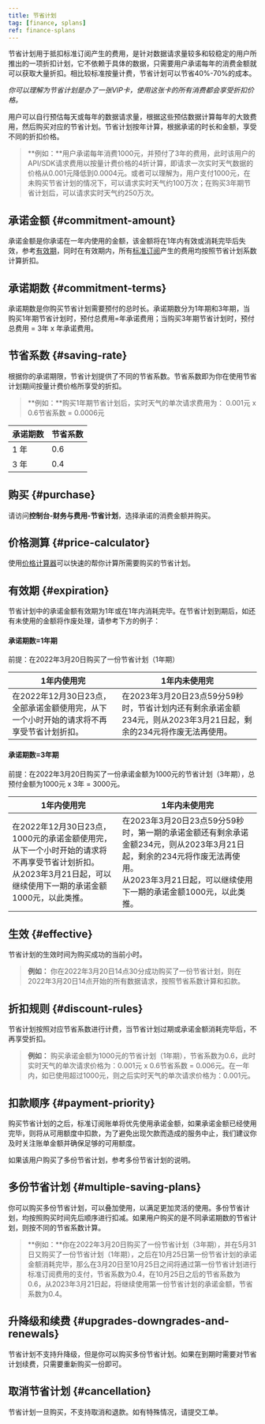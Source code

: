 ```yaml
---
title: 节省计划
tag: [finance, splans]
ref: finance-splans
---
```


节省计划用于抵扣标准订阅产生的费用，是针对数据请求量较多和较稳定的用户所推出的一项折扣计划，它不依赖于具体的数据，只需要用户承诺每年的消费金额就可以获取大量折扣。相比较标准按量计费，节省计划可以节省40%-70%的成本。

*你可以理解为节省计划是办了一张VIP卡，使用这张卡的所有消费都会享受折扣价格。*

用户可以自行预估每天或每年的数据请求量，根据这些预估数据计算每年的大致费用，然后购买对应的节省计划。节省计划按年计算，根据承诺的时长和金额，享受不同的折扣价格。

> **例如：**用户承诺每年消费1000元，并预付了3年的费用，此时该用户的API/SDK请求费用以按量计费价格的4折计算，即请求一次实时天气数据的价格从0.001元降低到0.0004元。或者可以理解为，用户支付1000元，在未购买节省计划的情况下，可以请求实时天气约100万次；在购买3年期节省计划后，可以请求实时天气约250万次。

## 承诺金额 {#commitment-amount}

承诺金额是你承诺在一年内使用的金额，该金额将在1年内有效或消耗完毕后失效，参考[有效期](#expiration)，同时在有效期内，所有[标准订阅](/docs/finance/subscription/#standard-subscription)产生的费用均按照节省计划系数计算折扣。

## 承诺期数 {#commitment-terms}

承诺期数是你购买节省计划需要预付的总时长。承诺期数分为1年期和3年期，当购买1年期节省计划时，预付总费用=年承诺费用；当购买3年期节省计划时，预付总费用 = 3年 x 年承诺费用。

## 节省系数 {#saving-rate}

根据你的承诺期限，节省计划提供了不同的节省系数。节省系数即为你在使用节省计划期间按量计费价格所享受的折扣。

> **例如：**购买1年期节省计划后，实时天气的单次请求费用为： 0.001元 x 0.6节省系数 = 0.0006元

| 承诺期数 | 节省系数 |
| ------------ | -------- |
| 1 年         | 0.6      |
| 3 年         | 0.4      |

## 购买 {#purchase}

请访问**控制台-财务与费用-节省计划**，选择承诺的消费金额并购买。

## 价格测算 {#price-calculator}

使用[价格计算器](https://console.qweather.com/#/calculator)可以快速的帮你计算所需要购买的节省计划。

## 有效期 {#expiration}

节省计划中的承诺金额有效期为1年或在1年内消耗完毕。在节省计划到期后，如还有未使用的金额将作废处理，请参考下方的例子：

#### 承诺期数=1年期

前提：在2022年3月20日购买了一份节省计划（1年期）

|1年内使用完|1年内未使用完|
|---|---|
|在2022年12月30日23点，全部承诺金额使用完，从下一个小时开始的请求将不再享受节省计划折扣。|在2023年3月20日23点59分59秒时，节省计划内还有剩余承诺金额234元，则从2023年3月21日起，剩余的234元将作废无法再使用。|

#### 承诺期数=3年期

前提：在2022年3月20日购买了一份承诺金额为1000元的节省计划（3年期），总预付金额为1000元 x 3年 = 3000元。

|1年内使用完|1年内未使用完|
|---|---|
|在2022年12月30日23点，1000元的承诺金额使用完，从下一个小时开始的请求将不再享受节省计划折扣。<br>从2023年3月21日起，可以继续使用下一期的承诺金额1000元，以此类推。|在2023年3月20日23点59分59秒时，第一期的承诺金额还有剩余承诺金额234元，则从2023年3月21日起，剩余的234元将作废无法再使用。<br>从2023年3月21日起，可以继续使用下一期的承诺金额1000元，以此类推。|

## 生效 {#effective}

节省计划的生效时间为购买成功的当前小时。

> **例如：** 你在2022年3月20日14点30分成功购买了一份节省计划，则在2022年3月20日14点开始的所有数据请求，按照节省系数计算和扣款。

## 折扣规则 {#discount-rules}

节省计划按照对应节省系数进行计费，当节省计划过期或承诺金额消耗完毕后，不再享受折扣。

> **例如：** 购买承诺金额为1000元的节省计划（1年期），节省系数为0.6，此时实时天气的单次请求价格为：0.001元 x 0.6节省系数 = 0.006元。在一年内，如已使用超过1000元，则之后实时天气的单次请求价格为：0.001元。

## 扣款顺序 {#payment-priority}

购买节省计划的之后，标准订阅账单将优先使用承诺金额，如果承诺金额已经使用完毕，则将从可用额度中扣款，为了避免出现欠款而造成的服务中止，我们建议你及时关注账单金额并确保足够的可用额度。

如果该用户购买了多份节省计划，参考多份节省计划的说明。

## 多份节省计划 {#multiple-saving-plans}

你可以购买多份节省计划，可以叠加使用，以满足更加灵活的使用。多份节省计划，均按照购买时间先后顺序进行扣减。如果用户购买的是不同承诺期数的节省计划，则按不同的节省系数计算。

> **例如：**你在2022年3月20日购买了一份节省计划（3年期），并在5月31日又购买了一份节省计划（1年期），之后在10月25日第一份节省计划的承诺金额消耗完毕，那么在3月20日至10月25日之间将通过第一份节省计划进行标准订阅费用的支付，节省系数为0.4，在10月25日之后的节省系数为0.6，从2023年3月21日起，将继续使用第一份节省计划的承诺金额，节省系数为0.4。

## 升降级和续费 {#upgrades-downgrades-and-renewals}

节省计划不支持升降级，但是你可以购买多份节省计划。如果在到期时需要对节省计划续费，只需要重新购买一份即可。

## 取消节省计划 {#cancellation}

节省计划一旦购买，不支持取消和退款。如有特殊情况，请提交工单。